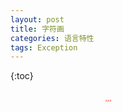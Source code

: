 ```yaml
---
layout: post
title: 字符画
categories: 语言特性
tags: Exception
---
```

{:toc}




<div style="color: red; white-space: pre; font-family: monospace; transform: scale(0.4, 0.25) ">
123
</div>